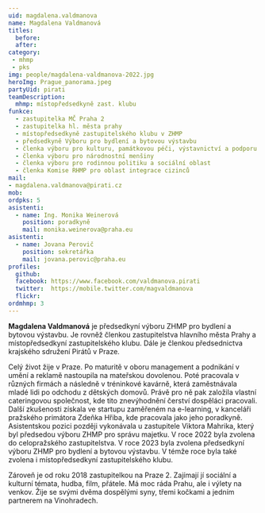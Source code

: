 ```yaml
---
uid: magdalena.valdmanova
name: Magdalena Valdmanová
titles:
  before:
  after:
category:
 - mhmp
 - pks
img: people/magdalena-valdmanova-2022.jpg
heroImg: Prague_panorama.jpeg
partyUid: pirati
teamDescription:
  mhmp: místopředsedkyně zast. klubu
funkce: 
  - zastupitelka MČ Praha 2
  - zastupitelka hl. města prahy
  - místopředsedkyně zastupitelského klubu v ZHMP
  - předsedkyně Výboru pro bydlení a bytovou výstavbu
  - členka výboru pro kulturu, památkovou péči, výstavnictví a podporu cestovního ruchu
  - členka výboru pro národnostní menšiny
  - členka výboru pro rodinnou politiku a sociální oblast
  - členka Komise RHMP pro oblast integrace cizinců
mail:
- magdalena.valdmanova@pirati.cz
mob:
ordpks: 5
asistenti:
  - name: Ing. Monika Weinerová
    position: poradkyně
    mail: monika.weinerova@praha.eu
asistenti:
  - name: Jovana Perovič
    position: sekretářka
    mail: jovana.perovic@praha.eu	  
profiles:
  github:     
  facebook: https://www.facebook.com/valdmanova.pirati	
  twitter:  https://mobile.twitter.com/magvaldmanova	
  flickr:
ordmhmp: 3
---
```


**Magdalena Valdmanová** je předsedkyní výboru ZHMP pro bydlení a bytovou výstavbu. Je rovněž členkou zastupitelstva hlavního města Prahy a místopředsedkyní zastupitelského klubu. Dále je členkou předsednictva krajského sdružení Pirátů v Praze.

Celý život žije v Praze. Po maturitě v oboru management a podnikání v umění a reklamě nastoupila na mateřskou dovolenou. Poté pracovala v různých firmách a následně v tréninkové kavárně, která zaměstnávala mladé lidi po odchodu z dětských domovů. Právě pro ně pak založila vlastní cateringovou společnost, kde tito znevýhodnění čerství dospěláci pracovali. Další zkušenosti získala ve startupu zaměřeném na e-learning, v kanceláři pražského primátora Zdeňka Hřiba, kde pracovala jako jeho poradkyně. Asistentskou pozici později vykonávala u zastupitele Viktora Mahrika, který byl předsedou výboru ZHMP pro správu majetku. V roce 2022 byla zvolena do celopražského zastupitelstva. V roce 2023 byla zvolena předsedkyní výboru ZHMP pro bydlení a bytovou výstavbu. V témže roce byla také zvolena i místopředsedkyní zastupitelského klubu.

Zároveň je od roku 2018 zastupitelkou na Praze 2. Zajímají jí sociální a kulturní témata, hudba, film, přátele. Má moc ráda Prahu, ale i výlety na venkov. Žije se svými dvěma dospělými syny, třemi kočkami a jedním partnerem na Vinohradech.

